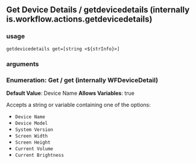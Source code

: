 
## Get Device Details / getdevicedetails (internally is.workflow.actions.getdevicedetails)


### usage
`getdevicedetails get=[string <${strInfo}>]`

### arguments
### Enumeration: Get / get (internally WFDeviceDetail)
**Default Value**: Device Name
**Allows Variables**: true


Accepts a string 
or variable
containing one of the options:

- `Device Name`
- `Device Model`
- `System Version`
- `Screen Width`
- `Screen Height`
- `Current Volume`
- `Current Brightness`
